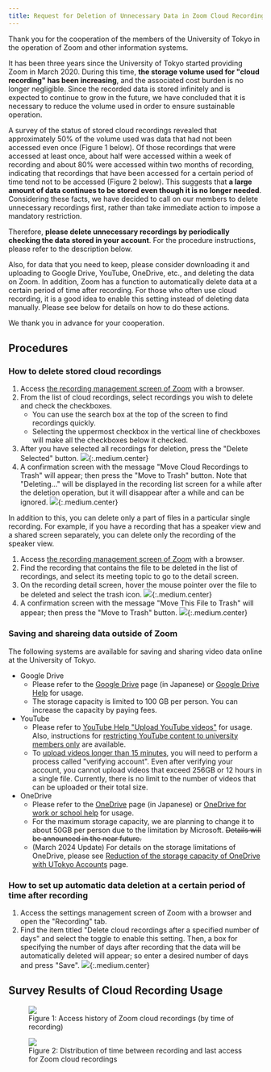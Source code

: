 ```yaml
---
title: Request for Deletion of Unnecessary Data in Zoom Cloud Recording
---
```


Thank you for the cooperation of the members of the University of Tokyo in the operation of Zoom and other information systems.

It has been three years since the University of Tokyo started providing Zoom in March 2020. During this time, **the storage volume used for "cloud recording" has been increasing**, and the associated cost burden is no longer negligible. Since the recorded data is stored infinitely and is expected to continue to grow in the future, we have concluded that it is necessary to reduce the volume used in order to ensure sustainable operation.

A survey of the status of stored cloud recordings revealed that approximately 50% of the volume used was data that had not been accessed even once (Figure 1 below). Of those recordings that were accessed at least once, about half were accessed within a week of recording and about 80% were accessed within two months of recording, indicating that recordings that have been accessed for a certain period of time tend not to be accessed (Figure 2 below). This suggests that **a large amount of data continues to be stored even though it is no longer needed**. Considering these facts, we have decided to call on our members to delete unnecessary recordings first, rather than take immediate action to impose a mandatory restriction.

Therefore, **please delete unnecessary recordings by periodically checking the data stored in your account**. For the procedure instructions, please refer to the description below.

Also, for data that you need to keep, please consider downloading it and uploading to Google Drive, YouTube, OneDrive, etc., and deleting the data on Zoom. In addition, Zoom has a function to automatically delete data at a certain period of time after recording. For those who often use cloud recording, it is a good idea to enable this setting instead of deleting data manually. Please see below for details on how to do these actions.

We thank you in advance for your cooperation.

## Procedures

### How to delete stored cloud recordings

1. Access [the recording management screen of Zoom](https://u-tokyo-ac-jp.zoom.us/recording) with a browser.
1. From the list of cloud recordings, select recordings you wish to delete and check the checkboxes.
    - You can use the search box at the top of the screen to find recordings quickly.
    - Selecting the uppermost checkbox in the vertical line of checkboxes will make all the checkboxes below it checked.
1. After you have selected all recordings for deletion, press the "Delete Selected" button.
    ![](after_select.png){:.medium.center}
1. A confirmation screen with the message "Move Cloud Recordings to Trash" will appear; then press the "Move to Trash" button. Note that "Deleting..." will be displayed in the recording list screen for a while after the deletion operation, but it will disappear after a while and can be ignored.
    ![](confirm.png){:.medium.center}

In addition to this, you can delete only a part of files in a particular single recording. For example, if you have a recording that has a speaker view and a shared screen separately, you can delete only the recording of the speaker view.

1. Access [the recording management screen of Zoom](https://u-tokyo-ac-jp.zoom.us/recording) with a browser.
1. Find the recording that contains the file to be deleted in the list of recordings, and select its meeting topic to go to the detail screen.
1. On the recording detail screen, hover the mouse pointer over the file to be deleted and select the trash icon.
    ![](each_view-select.png){:.medium.center}
1. A confirmation screen with the message "Move This File to Trash" will appear; then press the "Move to Trash" button.
    ![](select_each_view-confirm.png){:.medium.center}

### Saving and shareing data outside of Zoom

The following systems are available for saving and sharing video data online at the University of Tokyo.

- Google Drive
    - Please refer to the [Google Drive](/google/drive/) page (in Japanese) or [Google Drive Help](https://support.google.com/drive/) for usage.
    - The storage capacity is limited to 100 GB per person. You can increase the capacity by paying fees.
- YouTube
    - Please refer to [YouTube Help "Upload YouTube videos"](https://support.google.com/youtube/answer/57407) for usage. Also, instructions for [restricting YouTube content to university members only](https://www.sodan.ecc.u-tokyo.ac.jp/en/hack/youtube-utokyo-only-en/) are available.
    - To [upload videos longer than 15 minutes](https://support.google.com/youtube/answer/71673), you will need to perform a process called "verifying account". Even after verifying your account, you cannot upload videos that exceed 256GB or 12 hours in a single file. Currently, there is no limit to the number of videos that can be uploaded or their total size.
- OneDrive
    - Please refer to the [OneDrive](/microsoft/onedrive/) page (in Japanese) or [OneDrive for work or school help](https://support.microsoft.com/en-us/office/1eaa32e9-3229-47c2-b363-0a5306cb8c37) for usage.
    - For the maximum storage capacity, we are planning to change it to about 50GB per person due to the limitation by Microsoft. ~~Details will be announced in the near future.~~
    - (March 2024 Update) For details on the storage limitations of OneDrive, please see [Reduction of the storage capacity of OneDrive with UTokyo Accounts](/en/notice/2023/1225-microsoft-storage/) page.

### How to set up automatic data deletion at a certain period of time after recording

1. Access the settings management screen of Zoom with a browser and open the "Recording" tab.
1. Find the item titled "Delete cloud recordings after a specified number of days" and select the toggle to enable this setting. Then, a box for specifying the number of days after recording that the data will be automatically deleted will appear; so enter a desired number of days and press "Save".
    ![](automatic.png){:.medium.center}

## Survey Results of Cloud Recording Usage

<figure>
    <img src="access_history.png" class="border medium center">
    <figcaption class="center">Figure 1: Access history of Zoom cloud recordings (by time of recording)</figcaption>
</figure>

<figure>
    <img src="access_period.png" class="border medium center">
    <figcaption class="center">Figure 2: Distribution of time between recording and last access for Zoom cloud recordings</figcaption>
</figure>
